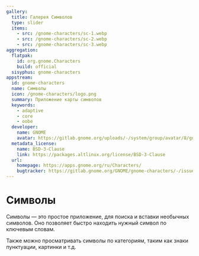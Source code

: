 ```yaml
---
gallery:
  title: Галерея Символов
  type: slider
  items:
    - src: /gnome-characters/sc-1.webp
    - src: /gnome-characters/sc-2.webp
    - src: /gnome-characters/sc-3.webp
aggregation:
  flatpak:
    id: org.gnome.Characters
    build: official
  sisyphus: gnome-characters
appstream:
  id: gnome-characters
  name: Символы
  icon: /gnome-characters/logo.png
  summary: Приложение карты символов
  keywords:
    - adaptive
    - core
    - oobe
  developer:
    name: GNOME
    avatar: https://gitlab.gnome.org/uploads/-/system/group/avatar/8/gnomelogo.png?width=48
  metadata_license:
    name: BSD-3-Clause
    link: https://packages.altlinux.org/license/BSD-3-Clause
  url:
    homepage: https://apps.gnome.org/ru/Characters/
    bugtracker: https://gitlab.gnome.org/GNOME/gnome-characters/-/issues
---
```


# Символы

Символы — это простое приложение, для поиска и вставки необычных символов. Оно позволяет быстро находить нужный символ по ключевым словам.

Также можно просматривать символы по категориям, таким как знаки пунктуации, картинки и т.д.

<AGWGallery />

<!--@include: @apps/_parts/install/content-repo.md-->
<!--@include: @apps/_parts/install/content-flatpak.md-->
